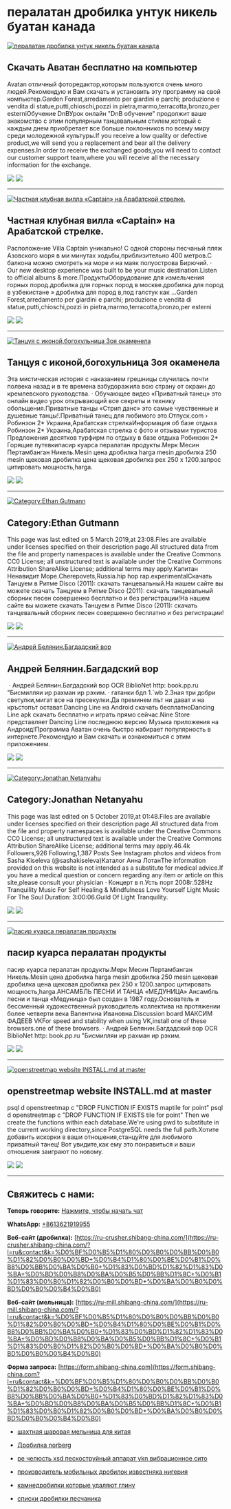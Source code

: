 # пералатан дробилка унтук никель буатан канада

<a href="https://swt.shibang-china.com/?l=ru&img&k=%D0%BF%D0%B5%D1%80%D0%B0%D0%BB%D0%B0%D1%82%D0%B0%D0%BD+%D0%B4%D1%80%D0%BE%D0%B1%D0%B8%D0%BB%D0%BA%D0%B0+%D1%83%D0%BD%D1%82%D1%83%D0%BA+%D0%BD%D0%B8%D0%BA%D0%B5%D0%BB%D1%8C+%D0%B1%D1%83%D0%B0%D1%82%D0%B0%D0%BD+%D0%BA%D0%B0%D0%BD%D0%B0%D0%B4%D0%B0" target="_blank">![пералатан дробилка унтук никель буатан канада](http://static.shibang-china.com/all-800x300/1257.jpg)</a>

## Скачать Аватан бесплатно на компьютер
Avatan отличный фоторедактор,которым пользуются очень много людей.Рекомендую и Вам скачать и установить эту программу на свой компьютер.Garden Forest,arredamento per giardini e parchi; produzione e vendita di statue,putti,chioschi,pozzi in pietra,marmo,terracotta,bronzo,per esterniОбучение DnBУрок онлайн &quot;DnB обучение&quot; продолжит ваше знакомство с этим популярным танцевальным стилем,который с каждым днем приобретает все больше поклонников по всему миру среди молодежной культуры.If you receive a low quality or defective product,we will send you a replacement and bear all the delivery expenses.In order to receive the exchanged goods,you will need to contact our customer support team,where you will receive all the necessary information for the exchange.


<a href="https://whatsapp.shibangsoft.com/WhatsApp.php" target="_blank" title="WhatsApp">![](http://static.shibang-china.com/icon/whatsapp.png)</a> <a href="https://swt.shibang-china.com/?l=ru&icon&k=%D0%BF%D0%B5%D1%80%D0%B0%D0%BB%D0%B0%D1%82%D0%B0%D0%BD+%D0%B4%D1%80%D0%BE%D0%B1%D0%B8%D0%BB%D0%BA%D0%B0+%D1%83%D0%BD%D1%82%D1%83%D0%BA+%D0%BD%D0%B8%D0%BA%D0%B5%D0%BB%D1%8C+%D0%B1%D1%83%D0%B0%D1%82%D0%B0%D0%BD+%D0%BA%D0%B0%D0%BD%D0%B0%D0%B4%D0%B0" target="_blank">![](http://static.shibang-china.com/icon/chat-ru.png)</a>

---

<a href="https://swt.shibang-china.com/?l=ru&img&k=%D0%BF%D0%B5%D1%80%D0%B0%D0%BB%D0%B0%D1%82%D0%B0%D0%BD+%D0%B4%D1%80%D0%BE%D0%B1%D0%B8%D0%BB%D0%BA%D0%B0+%D1%83%D0%BD%D1%82%D1%83%D0%BA+%D0%BD%D0%B8%D0%BA%D0%B5%D0%BB%D1%8C+%D0%B1%D1%83%D0%B0%D1%82%D0%B0%D0%BD+%D0%BA%D0%B0%D0%BD%D0%B0%D0%B4%D0%B0" target="_blank">![Частная клубная вилла &#171;Captain&#187; на Арабатской стрелке.](http://static.shibang-china.com/all-800x300/611.jpg)</a>

## Частная клубная вилла &#171;Captain&#187; на Арабатской стрелке.
Расположение Villa Captain уникально! С одной стороны песчаный пляж Азовского моря в ми минутах ходьбы,приблизительно 400 метров.С балкона можно смотреть на море и на маяк полуострова Бирючий.&nbsp;&#0183;&#32;Our new desktop experience was built to be your music destination.Listen to official albums &amp; more.ПродуктыОборудование для измельчения горных пород.дробилка для горных пород в москве.дробилка для пород в узбекистане &#187; дробилка для пород в,под галстук как …Garden Forest,arredamento per giardini e parchi; produzione e vendita di statue,putti,chioschi,pozzi in pietra,marmo,terracotta,bronzo,per esterni


<a href="https://whatsapp.shibangsoft.com/WhatsApp.php" target="_blank" title="WhatsApp">![](http://static.shibang-china.com/icon/whatsapp.png)</a> <a href="https://swt.shibang-china.com/?l=ru&icon&k=%D0%BF%D0%B5%D1%80%D0%B0%D0%BB%D0%B0%D1%82%D0%B0%D0%BD+%D0%B4%D1%80%D0%BE%D0%B1%D0%B8%D0%BB%D0%BA%D0%B0+%D1%83%D0%BD%D1%82%D1%83%D0%BA+%D0%BD%D0%B8%D0%BA%D0%B5%D0%BB%D1%8C+%D0%B1%D1%83%D0%B0%D1%82%D0%B0%D0%BD+%D0%BA%D0%B0%D0%BD%D0%B0%D0%B4%D0%B0" target="_blank">![](http://static.shibang-china.com/icon/chat-ru.png)</a>

---

<a href="https://swt.shibang-china.com/?l=ru&img&k=%D0%BF%D0%B5%D1%80%D0%B0%D0%BB%D0%B0%D1%82%D0%B0%D0%BD+%D0%B4%D1%80%D0%BE%D0%B1%D0%B8%D0%BB%D0%BA%D0%B0+%D1%83%D0%BD%D1%82%D1%83%D0%BA+%D0%BD%D0%B8%D0%BA%D0%B5%D0%BB%D1%8C+%D0%B1%D1%83%D0%B0%D1%82%D0%B0%D0%BD+%D0%BA%D0%B0%D0%BD%D0%B0%D0%B4%D0%B0" target="_blank">![Танцуя с иконой,богохульница Зоя окаменела](http://static.shibang-china.com/all-800x300/515.jpg)</a>

## Танцуя с иконой,богохульница Зоя окаменела
Эта мистическая история с наказанием грешницы случилась почти полвека назад и в те времена взбудоражила всю страну от окраин до кремлевского руководства.&nbsp;&#0183;&#32;Обучающее видео &#171;Приватный танец&#187; это онлайн видео урок открывающий все секреты и технику обольщения.Приватные танцы &#171;Стрип данс&#187; это самые чувственные и душевные танцы!.Приватный танец для любимого это.Отпуск.com › Робинзон 2* Украина,Арабатская стрелкаИнформация об базе отдыха Робинзон 2* Украина,Арабатская стрелка с фото и отзывами туристов Предложения десятков турфирм по отдыху в базе отдыха Робинзон 2* Горящие путевкипасир куарса пералатан продукты.Мерк Месин Пертамбанган Никель.Mesin цена дробилка harga mesin дробилка 250 mesin щековая дробилка цена щековая дробилка pex 250 х 1200.запрос цитировать мощность,harga.


<a href="https://whatsapp.shibangsoft.com/WhatsApp.php" target="_blank" title="WhatsApp">![](http://static.shibang-china.com/icon/whatsapp.png)</a> <a href="https://swt.shibang-china.com/?l=ru&icon&k=%D0%BF%D0%B5%D1%80%D0%B0%D0%BB%D0%B0%D1%82%D0%B0%D0%BD+%D0%B4%D1%80%D0%BE%D0%B1%D0%B8%D0%BB%D0%BA%D0%B0+%D1%83%D0%BD%D1%82%D1%83%D0%BA+%D0%BD%D0%B8%D0%BA%D0%B5%D0%BB%D1%8C+%D0%B1%D1%83%D0%B0%D1%82%D0%B0%D0%BD+%D0%BA%D0%B0%D0%BD%D0%B0%D0%B4%D0%B0" target="_blank">![](http://static.shibang-china.com/icon/chat-ru.png)</a>

---

<a href="https://swt.shibang-china.com/?l=ru&img&k=%D0%BF%D0%B5%D1%80%D0%B0%D0%BB%D0%B0%D1%82%D0%B0%D0%BD+%D0%B4%D1%80%D0%BE%D0%B1%D0%B8%D0%BB%D0%BA%D0%B0+%D1%83%D0%BD%D1%82%D1%83%D0%BA+%D0%BD%D0%B8%D0%BA%D0%B5%D0%BB%D1%8C+%D0%B1%D1%83%D0%B0%D1%82%D0%B0%D0%BD+%D0%BA%D0%B0%D0%BD%D0%B0%D0%B4%D0%B0" target="_blank">![Category:Ethan Gutmann](http://static.shibang-china.com/all-800x300/364.jpg)</a>

## Category:Ethan Gutmann
This page was last edited on 5 March 2019,at 23:08.Files are available under licenses specified on their description page.All structured data from the file and property namespaces is available under the Creative Commons CC0 License; all unstructured text is available under the Creative Commons Attribution ShareAlike License; additional terms may apply.Капитан Ненавидит Море.Cherepovets,Russia.hip hop rap.experimentalСкачать Танцуем в Ритме Disco (2011): скачать танцевальный.На нашем сайте вы можете скачать Танцуем в Ритме Disco (2011): скачать танцевальный сборник песен совершенно бесплатно и без регистрации!На нашем сайте вы можете скачать Танцуем в Ритме Disco (2011): скачать танцевальный сборник песен совершенно бесплатно и без регистрации!


<a href="https://whatsapp.shibangsoft.com/WhatsApp.php" target="_blank" title="WhatsApp">![](http://static.shibang-china.com/icon/whatsapp.png)</a> <a href="https://swt.shibang-china.com/?l=ru&icon&k=%D0%BF%D0%B5%D1%80%D0%B0%D0%BB%D0%B0%D1%82%D0%B0%D0%BD+%D0%B4%D1%80%D0%BE%D0%B1%D0%B8%D0%BB%D0%BA%D0%B0+%D1%83%D0%BD%D1%82%D1%83%D0%BA+%D0%BD%D0%B8%D0%BA%D0%B5%D0%BB%D1%8C+%D0%B1%D1%83%D0%B0%D1%82%D0%B0%D0%BD+%D0%BA%D0%B0%D0%BD%D0%B0%D0%B4%D0%B0" target="_blank">![](http://static.shibang-china.com/icon/chat-ru.png)</a>

---

<a href="https://swt.shibang-china.com/?l=ru&img&k=%D0%BF%D0%B5%D1%80%D0%B0%D0%BB%D0%B0%D1%82%D0%B0%D0%BD+%D0%B4%D1%80%D0%BE%D0%B1%D0%B8%D0%BB%D0%BA%D0%B0+%D1%83%D0%BD%D1%82%D1%83%D0%BA+%D0%BD%D0%B8%D0%BA%D0%B5%D0%BB%D1%8C+%D0%B1%D1%83%D0%B0%D1%82%D0%B0%D0%BD+%D0%BA%D0%B0%D0%BD%D0%B0%D0%B4%D0%B0" target="_blank">![Андрей Белянин.Багдадский вор](http://static.shibang-china.com/all-800x300/619.jpg)</a>

## Андрей Белянин.Багдадский вор
&nbsp;&#0183;&#32;Андрей Белянин.Багдадский вор OCR BiblioNet http: book.pp.ru &quot;Бисмилляи ир рахман ир рэхим.&nbsp;&#0183;&#32;гатанки бдп 1.`wb 2.Зная три добри светулки,мигат все на пресекулки.Да преминем път ни дават и на кръстопът остават.Dancing Line на Android скачать бесплатноDancing Line apk скачать бесплатно и играть прямо сейчас.Nine Store представляет Dancing Line последнюю версию Музыка приложения на Андроид!Программа Аватан очень быстро набирает популярность в интернете.Рекомендую и Вам скачать и ознакомиться с этим приложением.


<a href="https://whatsapp.shibangsoft.com/WhatsApp.php" target="_blank" title="WhatsApp">![](http://static.shibang-china.com/icon/whatsapp.png)</a> <a href="https://swt.shibang-china.com/?l=ru&icon&k=%D0%BF%D0%B5%D1%80%D0%B0%D0%BB%D0%B0%D1%82%D0%B0%D0%BD+%D0%B4%D1%80%D0%BE%D0%B1%D0%B8%D0%BB%D0%BA%D0%B0+%D1%83%D0%BD%D1%82%D1%83%D0%BA+%D0%BD%D0%B8%D0%BA%D0%B5%D0%BB%D1%8C+%D0%B1%D1%83%D0%B0%D1%82%D0%B0%D0%BD+%D0%BA%D0%B0%D0%BD%D0%B0%D0%B4%D0%B0" target="_blank">![](http://static.shibang-china.com/icon/chat-ru.png)</a>

---

<a href="https://swt.shibang-china.com/?l=ru&img&k=%D0%BF%D0%B5%D1%80%D0%B0%D0%BB%D0%B0%D1%82%D0%B0%D0%BD+%D0%B4%D1%80%D0%BE%D0%B1%D0%B8%D0%BB%D0%BA%D0%B0+%D1%83%D0%BD%D1%82%D1%83%D0%BA+%D0%BD%D0%B8%D0%BA%D0%B5%D0%BB%D1%8C+%D0%B1%D1%83%D0%B0%D1%82%D0%B0%D0%BD+%D0%BA%D0%B0%D0%BD%D0%B0%D0%B4%D0%B0" target="_blank">![Category:Jonathan Netanyahu](http://static.shibang-china.com/all-800x300/41.jpg)</a>

## Category:Jonathan Netanyahu
This page was last edited on 5 October 2019,at 01:48.Files are available under licenses specified on their description page.All structured data from the file and property namespaces is available under the Creative Commons CC0 License; all unstructured text is available under the Creative Commons Attribution ShareAlike License; additional terms may apply.46.4k Followers,926 Following,1,387 Posts See Instagram photos and videos from Sasha Kiseleva (@sashakiseleva)Каталог Анна ЛотанThe information provided on this website is not intended as a substitute for medical advice.If you have a medical question or concern regarding any item or article on this site,please consult your physician&nbsp;&#0183;&#32;Концерт в п.Усть порт 2008г.528Hz Tranquility Music For Self Healing &amp; Mindfulness Love Yourself Light Music For The Soul Duration: 3:00:06.Guild Of Light Tranquility.


<a href="https://whatsapp.shibangsoft.com/WhatsApp.php" target="_blank" title="WhatsApp">![](http://static.shibang-china.com/icon/whatsapp.png)</a> <a href="https://swt.shibang-china.com/?l=ru&icon&k=%D0%BF%D0%B5%D1%80%D0%B0%D0%BB%D0%B0%D1%82%D0%B0%D0%BD+%D0%B4%D1%80%D0%BE%D0%B1%D0%B8%D0%BB%D0%BA%D0%B0+%D1%83%D0%BD%D1%82%D1%83%D0%BA+%D0%BD%D0%B8%D0%BA%D0%B5%D0%BB%D1%8C+%D0%B1%D1%83%D0%B0%D1%82%D0%B0%D0%BD+%D0%BA%D0%B0%D0%BD%D0%B0%D0%B4%D0%B0" target="_blank">![](http://static.shibang-china.com/icon/chat-ru.png)</a>

---

<a href="https://swt.shibang-china.com/?l=ru&img&k=%D0%BF%D0%B5%D1%80%D0%B0%D0%BB%D0%B0%D1%82%D0%B0%D0%BD+%D0%B4%D1%80%D0%BE%D0%B1%D0%B8%D0%BB%D0%BA%D0%B0+%D1%83%D0%BD%D1%82%D1%83%D0%BA+%D0%BD%D0%B8%D0%BA%D0%B5%D0%BB%D1%8C+%D0%B1%D1%83%D0%B0%D1%82%D0%B0%D0%BD+%D0%BA%D0%B0%D0%BD%D0%B0%D0%B4%D0%B0" target="_blank">![пасир куарса пералатан продукты](http://static.shibang-china.com/all-800x300/109.jpg)</a>

## пасир куарса пералатан продукты
пасир куарса пералатан продукты.Мерк Месин Пертамбанган Никель.Mesin цена дробилка harga mesin дробилка 250 mesin щековая дробилка цена щековая дробилка pex 250 х 1200.запрос цитировать мощность,harga.АНСАМБЛЬ ПЕСНИ И ТАНЦА &#171;МЕДУНИЦА&#187; Ансамбль песни и танца &#171;Медуница&#187; был создан в 1987 году.Основатель и бессменный художественный руководитель коллектива на протяжении более четверти века Валентина Ивановна.Discussion board МАКСИМ ФАДЕЕВ VKFor speed and stability when using VK,install one of these browsers.one of these browsers.&nbsp;&#0183;&#32;Андрей Белянин.Багдадский вор OCR BiblioNet http: book.pp.ru &quot;Бисмилляи ир рахман ир рэхим.


<a href="https://whatsapp.shibangsoft.com/WhatsApp.php" target="_blank" title="WhatsApp">![](http://static.shibang-china.com/icon/whatsapp.png)</a> <a href="https://swt.shibang-china.com/?l=ru&icon&k=%D0%BF%D0%B5%D1%80%D0%B0%D0%BB%D0%B0%D1%82%D0%B0%D0%BD+%D0%B4%D1%80%D0%BE%D0%B1%D0%B8%D0%BB%D0%BA%D0%B0+%D1%83%D0%BD%D1%82%D1%83%D0%BA+%D0%BD%D0%B8%D0%BA%D0%B5%D0%BB%D1%8C+%D0%B1%D1%83%D0%B0%D1%82%D0%B0%D0%BD+%D0%BA%D0%B0%D0%BD%D0%B0%D0%B4%D0%B0" target="_blank">![](http://static.shibang-china.com/icon/chat-ru.png)</a>

---

<a href="https://swt.shibang-china.com/?l=ru&img&k=%D0%BF%D0%B5%D1%80%D0%B0%D0%BB%D0%B0%D1%82%D0%B0%D0%BD+%D0%B4%D1%80%D0%BE%D0%B1%D0%B8%D0%BB%D0%BA%D0%B0+%D1%83%D0%BD%D1%82%D1%83%D0%BA+%D0%BD%D0%B8%D0%BA%D0%B5%D0%BB%D1%8C+%D0%B1%D1%83%D0%B0%D1%82%D0%B0%D0%BD+%D0%BA%D0%B0%D0%BD%D0%B0%D0%B4%D0%B0" target="_blank">![openstreetmap website INSTALL.md at master](http://static.shibang-china.com/all-800x300/45.jpg)</a>

## openstreetmap website INSTALL.md at master
psql d openstreetmap c &quot;DROP FUNCTION IF EXISTS maptile for point&quot; psql d openstreetmap c &quot;DROP FUNCTION IF EXISTS tile for point&quot; Then we create the functions within each database.We're using pwd to substitute in the current working directory,since PostgreSQL needs the full path.Хотите добавить искорки в ваши отношения,станцуйте для любимого приватный танец! Вот увидите,как ему это понравиться и ваши отношения заиграют по новому.

<a href="https://whatsapp.shibangsoft.com/WhatsApp.php" target="_blank" title="WhatsApp">![](http://static.shibang-china.com/icon/whatsapp.png)</a> <a href="https://swt.shibang-china.com/?l=ru&icon&k=%D0%BF%D0%B5%D1%80%D0%B0%D0%BB%D0%B0%D1%82%D0%B0%D0%BD+%D0%B4%D1%80%D0%BE%D0%B1%D0%B8%D0%BB%D0%BA%D0%B0+%D1%83%D0%BD%D1%82%D1%83%D0%BA+%D0%BD%D0%B8%D0%BA%D0%B5%D0%BB%D1%8C+%D0%B1%D1%83%D0%B0%D1%82%D0%B0%D0%BD+%D0%BA%D0%B0%D0%BD%D0%B0%D0%B4%D0%B0" target="_blank">![](http://static.shibang-china.com/icon/chat-ru.png)</a>

---
## Свяжитесь с нами:

**Теперь говорите:** [Нажмите, чтобы начать чат](https://swt.shibang-china.com?l=ru&contact&k=%D0%BF%D0%B5%D1%80%D0%B0%D0%BB%D0%B0%D1%82%D0%B0%D0%BD+%D0%B4%D1%80%D0%BE%D0%B1%D0%B8%D0%BB%D0%BA%D0%B0+%D1%83%D0%BD%D1%82%D1%83%D0%BA+%D0%BD%D0%B8%D0%BA%D0%B5%D0%BB%D1%8C+%D0%B1%D1%83%D0%B0%D1%82%D0%B0%D0%BD+%D0%BA%D0%B0%D0%BD%D0%B0%D0%B4%D0%B0)

**WhatsApp:**  [+8613621919955](https://whatsapp.shibangsoft.com/WhatsApp.php)

**Веб-сайт (дробилка):** [https://ru-crusher.shibang-china.com/](https://ru-crusher.shibang-china.com/?l=ru&contact&k=%D0%BF%D0%B5%D1%80%D0%B0%D0%BB%D0%B0%D1%82%D0%B0%D0%BD+%D0%B4%D1%80%D0%BE%D0%B1%D0%B8%D0%BB%D0%BA%D0%B0+%D1%83%D0%BD%D1%82%D1%83%D0%BA+%D0%BD%D0%B8%D0%BA%D0%B5%D0%BB%D1%8C+%D0%B1%D1%83%D0%B0%D1%82%D0%B0%D0%BD+%D0%BA%D0%B0%D0%BD%D0%B0%D0%B4%D0%B0)

**Веб-сайт (мельница):** [https://ru-mill.shibang-china.com/](https://ru-mill.shibang-china.com/?l=ru&contact&k=%D0%BF%D0%B5%D1%80%D0%B0%D0%BB%D0%B0%D1%82%D0%B0%D0%BD+%D0%B4%D1%80%D0%BE%D0%B1%D0%B8%D0%BB%D0%BA%D0%B0+%D1%83%D0%BD%D1%82%D1%83%D0%BA+%D0%BD%D0%B8%D0%BA%D0%B5%D0%BB%D1%8C+%D0%B1%D1%83%D0%B0%D1%82%D0%B0%D0%BD+%D0%BA%D0%B0%D0%BD%D0%B0%D0%B4%D0%B0)

**Форма запроса:** [https://form.shibang-china.com](https://form.shibang-china.com?l=ru&contact&k=%D0%BF%D0%B5%D1%80%D0%B0%D0%BB%D0%B0%D1%82%D0%B0%D0%BD+%D0%B4%D1%80%D0%BE%D0%B1%D0%B8%D0%BB%D0%BA%D0%B0+%D1%83%D0%BD%D1%82%D1%83%D0%BA+%D0%BD%D0%B8%D0%BA%D0%B5%D0%BB%D1%8C+%D0%B1%D1%83%D0%B0%D1%82%D0%B0%D0%BD+%D0%BA%D0%B0%D0%BD%D0%B0%D0%B4%D0%B0)

* [шахтная шаровая мельница для китая](../135/%D1%88%D0%B0%D1%85%D1%82%D0%BD%D0%B0%D1%8F%20%D1%88%D0%B0%D1%80%D0%BE%D0%B2%D0%B0%D1%8F%20%D0%BC%D0%B5%D0%BB%D1%8C%D0%BD%D0%B8%D1%86%D0%B0%20%D0%B4%D0%BB%D1%8F%20%D0%BA%D0%B8%D1%82%D0%B0%D1%8F.md)

* [Дробилка norberg](../135/%D0%94%D1%80%D0%BE%D0%B1%D0%B8%D0%BB%D0%BA%D0%B0%20norberg.md)

* [pe челюсть xsd пескоструйный аппарат ykn вибрационное сито](../135/pe%20%D1%87%D0%B5%D0%BB%D1%8E%D1%81%D1%82%D1%8C%20xsd%20%D0%BF%D0%B5%D1%81%D0%BA%D0%BE%D1%81%D1%82%D1%80%D1%83%D0%B9%D0%BD%D1%8B%D0%B9%20%D0%B0%D0%BF%D0%BF%D0%B0%D1%80%D0%B0%D1%82%20ykn%20%D0%B2%D0%B8%D0%B1%D1%80%D0%B0%D1%86%D0%B8%D0%BE%D0%BD%D0%BD%D0%BE%D0%B5%20%D1%81%D0%B8%D1%82%D0%BE.md)

* [производитель мобильных дробилок известняка нигерия](../132/%D0%BF%D1%80%D0%BE%D0%B8%D0%B7%D0%B2%D0%BE%D0%B4%D0%B8%D1%82%D0%B5%D0%BB%D1%8C%20%D0%BC%D0%BE%D0%B1%D0%B8%D0%BB%D1%8C%D0%BD%D1%8B%D1%85%20%D0%B4%D1%80%D0%BE%D0%B1%D0%B8%D0%BB%D0%BE%D0%BA%20%D0%B8%D0%B7%D0%B2%D0%B5%D1%81%D1%82%D0%BD%D1%8F%D0%BA%D0%B0%20%D0%BD%D0%B8%D0%B3%D0%B5%D1%80%D0%B8%D1%8F.md)

* [камнедробилки которые удаляют глину](../135/%D0%BA%D0%B0%D0%BC%D0%BD%D0%B5%D0%B4%D1%80%D0%BE%D0%B1%D0%B8%D0%BB%D0%BA%D0%B8%20%D0%BA%D0%BE%D1%82%D0%BE%D1%80%D1%8B%D0%B5%20%D1%83%D0%B4%D0%B0%D0%BB%D1%8F%D1%8E%D1%82%20%D0%B3%D0%BB%D0%B8%D0%BD%D1%83.md)

* [списки дробилки песчаника](../132/%D1%81%D0%BF%D0%B8%D1%81%D0%BA%D0%B8%20%D0%B4%D1%80%D0%BE%D0%B1%D0%B8%D0%BB%D0%BA%D0%B8%20%D0%BF%D0%B5%D1%81%D1%87%D0%B0%D0%BD%D0%B8%D0%BA%D0%B0.md)